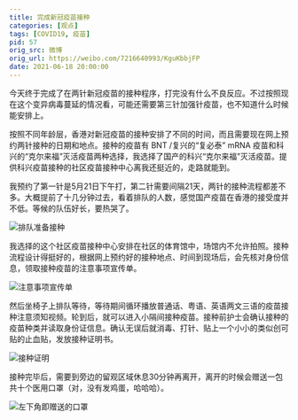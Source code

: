 ```yaml
---
title: 完成新冠疫苗接种
categories: [观点]
tags: [COVID19, 疫苗]
pid: 57
orig_src: 微博
orig_url: https://weibo.com/7216640993/KguKbbjFP
date: 2021-06-18 20:00:00
---
```


今天终于完成了在两针新冠疫苗的接种程序，打完没有什么不良反应。不过按照现在这个变异病毒蔓延的情况看，可能还需要第三针加强针疫苗，也不知道什么时候能安排上。

按照不同年龄层，香港对新冠疫苗的接种安排了不同的时间，而且需要现在网上预约两针接种的日期和地点。接种的疫苗有 BNT /复兴的“复必泰” mRNA 疫苗和科兴的“克尔来福”灭活疫苗两种选择，我选择了国产的科兴“克尔来福”灭活疫苗。提供科兴疫苗接种的社区疫苗接种中心离我还挺近的，走路就能到。
<!-- more -->

我预约了第一针是5月21日下午打，第二针需要间隔21天，两针的接种流程都差不多。大概提前了十几分钟过去，看着排队的人数，感觉国产疫苗在香港的接受度并不低。等候的队伍好长，要热哭了。

![排队准备接种](https://cdn.pinlyu.com/posts/2021/57-waiting.webp#600x)

我选择的这个社区疫苗接种中心安排在社区的体育馆中，场馆内不允许拍照。接种流程设计得挺好的，根据网上预约好的接种地点、时间到现场后，会先核对身份信息，领取接种疫苗的注意事项宣传单。

![注意事项宣传单](https://cdn.pinlyu.com/posts/2021/57-factsheet.webp#600x)

然后坐椅子上排队等待，等待期间循环播放普通话、粤语、英语两文三语的疫苗接种注意须知视频。轮到后，就可以进入小隔间接种疫苗。接种前护士会确认接种的疫苗种类并读取身份证信息。确认无误后就消毒、打针、贴上一个小小的类似创可贴的止血贴，发放接种证明书。

![接种证明](https://cdn.pinlyu.com/posts/2021/57-record.webp#600x)

接种完毕后，需要到旁边的留观区域休息30分钟再离开，离开的时候会赠送一包共十个医用口罩（对，没有发鸡蛋，哈哈哈）。

![左下角即赠送的口罩](https://cdn.pinlyu.com/posts/2021/57-mask.webp#600x)